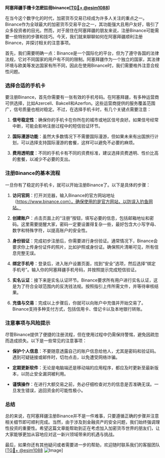 **阿塞拜疆手機卡怎麽註冊binance[[TG💪+ @esim1088](https://t.me/s/esim1088)]**

在当今这个数字化的时代，加密货币交易已经成为许多人关注的重点之一。Binance作为全球最大的加密货币交易平台之一，其功能强大且用户友好，吸引了众多投资者的目光。然而，对于居住在阿塞拜疆的朋友来说，注册Binance可能需要一些特别的步骤和技巧。今天，我们就来聊聊如何在阿塞拜疆顺利注册Binance，并探讨相关的注意事项。

首先，我们需要明确一点：Binance是一个国际化的平台，但为了遵守各国的法律法规，它对不同国家的用户有不同的限制。阿塞拜疆作为一个独立的国家，其法律环境与欧美等发达国家有所不同，因此在使用Binance时，我们需要格外注意合规性问题。

### 选择合适的手机卡

要注册Binance，首先你需要有一张有效的手机号码。在阿塞拜疆，有多种运营商可供选择，比如Azercell、Bakcell和Azerfon。这些运营商提供的服务覆盖范围广，信号质量也相对稳定。不过，在选择手机卡时，有几个关键点需要注意：

1. **信号稳定性**：确保你的手机卡在你所在的城市或地区信号良好。如果信号经常中断，可能会影响注册过程中的短信验证环节。
   
2. **国际漫游功能**：虽然大多数情况下不需要国际漫游，但如果未来有出国旅行计划，可以选择支持国际漫游的套餐，这样可以避免不必要的麻烦。

3. **费用透明度**：不同的手机卡有不同的资费标准，建议选择资费透明、性价比高的套餐，以减少不必要的支出。

### 注册Binance的基本流程

一旦你有了稳定的手机卡，就可以开始注册Binance了。以下是具体的步骤：

1. **访问官网**：打开浏览器，输入Binance的官方网站地址（https://www.binance.com）。确保使用的是官方网站，以防误入钓鱼网站。

2. **创建账户**：点击页面上的“注册”按钮，填写必要的信息，包括邮箱地址和密码。这里需要提醒大家，密码一定要设置得复杂一些，最好包含大小写字母、数字和特殊字符，以提高账户的安全性。

3. **身份验证**：完成初步注册后，你需要进行身份验证。通常情况下，Binance会要求你上传身份证件的照片，比如护照或身份证。确保照片清晰可见，所有信息完整无误。

4. **绑定手机号**：登录后，进入账户设置页面，找到“安全”选项，然后选择“绑定手机号”。输入你的阿塞拜疆手机号码，并按照提示完成短信验证。

5. **实名认证**：接下来是实名认证环节。Binance要求所有用户进行实名认证，这是为了符合全球范围内的反洗钱法规。按照指引上传所需文件，并等待审核结果。

6. **充值与交易**：完成以上步骤后，你就可以向账户中充值并开始交易了。Binance支持多种支付方式，包括信用卡、借记卡以及本地银行转账。

### 注意事项与风险提示

尽管Binance提供了便捷的注册流程，但在使用过程中仍需保持警惕，避免因疏忽而造成损失。以下是一些常见的注意事项：

- **保护个人信息**：不要随意透露自己的账户信息给他人，尤其是密码和验证码。遇到可疑链接或邮件时，切勿点击，以免遭受网络诈骗。
  
- **定期更新软件**：无论是电脑端还是移动端的应用程序，都应及时更新至最新版本，以防止安全漏洞被利用。

- **谨慎操作**：在进行大额交易之前，务必仔细检查对方的信息是否准确无误。一旦发生错误，追回资金的可能性极小。

### 总结

总的来说，在阿塞拜疆注册Binance并不是一件难事，只要遵循正确的步骤并注意相关细节即可顺利完成。当然，由于涉及到金融资产的安全问题，我们始终强调理性投资的重要性。希望这篇文章能帮助到正在考虑加入加密货币世界的朋友们，让大家能够更加从容地应对这一新兴领域带来的机遇与挑战。

最后，如果你还有其他疑问或者需要进一步的帮助，欢迎随时联系我们的客服团队[[TG💪+ @esim1088](https://t.me/s/esim1088) ![Image](https://i.postimg.cc/4NQfJmqS/Snipaste-2025-05-13-00-14-12.png)]
